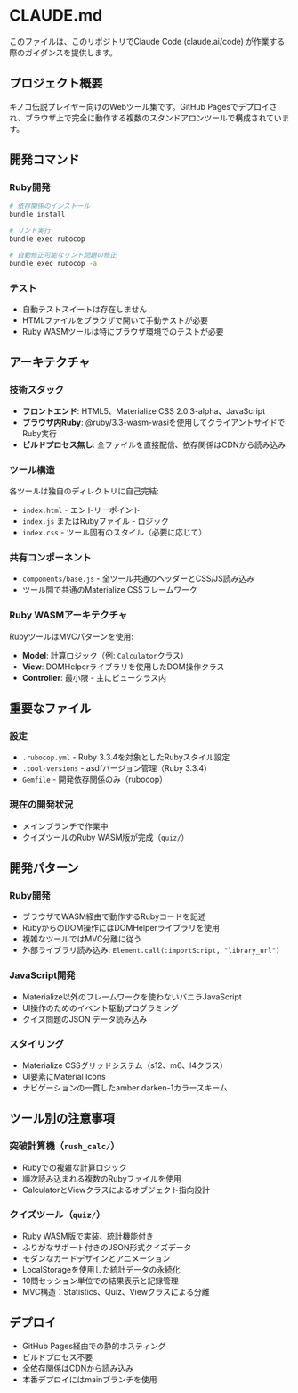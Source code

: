 # CLAUDE.md

このファイルは、このリポジトリでClaude Code (claude.ai/code) が作業する際のガイダンスを提供します。

## プロジェクト概要

キノコ伝説プレイヤー向けのWebツール集です。GitHub Pagesでデプロイされ、ブラウザ上で完全に動作する複数のスタンドアロンツールで構成されています。

## 開発コマンド

### Ruby開発
```bash
# 依存関係のインストール
bundle install

# リント実行
bundle exec rubocop

# 自動修正可能なリント問題の修正
bundle exec rubocop -a
```

### テスト
- 自動テストスイートは存在しません
- HTMLファイルをブラウザで開いて手動テストが必要
- Ruby WASMツールは特にブラウザ環境でのテストが必要

## アーキテクチャ

### 技術スタック
- **フロントエンド**: HTML5、Materialize CSS 2.0.3-alpha、JavaScript
- **ブラウザ内Ruby**: @ruby/3.3-wasm-wasiを使用してクライアントサイドでRuby実行
- **ビルドプロセス無し**: 全ファイルを直接配信、依存関係はCDNから読み込み

### ツール構造
各ツールは独自のディレクトリに自己完結:
- `index.html` - エントリーポイント
- `index.js` またはRubyファイル - ロジック  
- `index.css` - ツール固有のスタイル（必要に応じて）

### 共有コンポーネント
- `components/base.js` - 全ツール共通のヘッダーとCSS/JS読み込み
- ツール間で共通のMaterialize CSSフレームワーク

### Ruby WASMアーキテクチャ
RubyツールはMVCパターンを使用:
- **Model**: 計算ロジック（例: `Calculator`クラス）
- **View**: DOMHelperライブラリを使用したDOM操作クラス
- **Controller**: 最小限 - 主にビュークラス内

## 重要なファイル

### 設定
- `.rubocop.yml` - Ruby 3.3.4を対象としたRubyスタイル設定
- `.tool-versions` - asdfバージョン管理（Ruby 3.3.4）
- `Gemfile` - 開発依存関係のみ（rubocop）

### 現在の開発状況
- メインブランチで作業中
- クイズツールのRuby WASM版が完成（`quiz/`）

## 開発パターン

### Ruby開発
- ブラウザでWASM経由で動作するRubyコードを記述
- RubyからのDOM操作にはDOMHelperライブラリを使用
- 複雑なツールではMVC分離に従う
- 外部ライブラリ読み込み: `Element.call(:importScript, "library_url")`

### JavaScript開発
- Materialize以外のフレームワークを使わないバニラJavaScript
- UI操作のためのイベント駆動プログラミング
- クイズ問題のJSON データ読み込み

### スタイリング
- Materialize CSSグリッドシステム（s12、m6、l4クラス）
- UI要素にMaterial Icons
- ナビゲーションの一貫したamber darken-1カラースキーム

## ツール別の注意事項

### 突破計算機（`rush_calc/`）
- Rubyでの複雑な計算ロジック
- 順次読み込まれる複数のRubyファイルを使用
- CalculatorとViewクラスによるオブジェクト指向設計

### クイズツール（`quiz/`）
- Ruby WASM版で実装、統計機能付き
- ふりがなサポート付きのJSON形式クイズデータ
- モダンなカードデザインとアニメーション
- LocalStorageを使用した統計データの永続化
- 10問セッション単位での結果表示と記録管理
- MVC構造：Statistics、Quiz、Viewクラスによる分離


## デプロイ
- GitHub Pages経由での静的ホスティング
- ビルドプロセス不要
- 全依存関係はCDNから読み込み
- 本番デプロイにはmainブランチを使用
